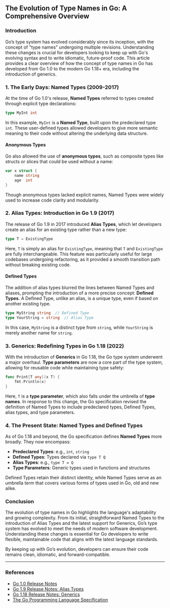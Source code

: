 ## **The Evolution of Type Names in Go: A Comprehensive Overview**

### Introduction

Go’s type system has evolved considerably since its inception, with the concept of "type names" undergoing multiple revisions. Understanding these changes is crucial for developers looking to keep up with Go's evolving syntax and to write idiomatic, future-proof code. This article provides a clear overview of how the concept of type names in Go has developed from Go 1.0 to the modern Go 1.18+ era, including the introduction of generics.

### 1. The Early Days: Named Types (2009-2017)

At the time of Go 1.0's release, **Named Types** referred to types created through explicit type declarations:

```go
type MyInt int
```

In this example, `MyInt` is a **Named Type**, built upon the predeclared type `int`. These user-defined types allowed developers to give more semantic meaning to their code without altering the underlying data structure.

#### Anonymous Types

Go also allowed the use of **anonymous types**, such as composite types like structs or slices that could be used without a name:

```go
var x struct {
    name string
    age  int
}
```

Though anonymous types lacked explicit names, Named Types were widely used to increase code clarity and modularity.

### 2. Alias Types: Introduction in Go 1.9 (2017)

The release of Go 1.9 in 2017 introduced **Alias Types**, which let developers create an alias for an existing type rather than a new type:

```go
type T = ExistingType
```

Here, `T` is simply an alias for `ExistingType`, meaning that `T` and `ExistingType` are fully interchangeable. This feature was particularly useful for large codebases undergoing refactoring, as it provided a smooth transition path without breaking existing code.

#### Defined Types

The addition of alias types blurred the lines between Named Types and aliases, prompting the introduction of a more precise concept: **Defined Types**. A Defined Type, unlike an alias, is a unique type, even if based on another existing type.

```go
type MyString string  // Defined Type
type YourString = string  // Alias Type
```

In this case, `MyString` is a distinct type from `string`, while `YourString` is merely another name for `string`.

### 3. Generics: Redefining Types in Go 1.18 (2022)

With the introduction of **Generics** in Go 1.18, the Go type system underwent a major overhaul. **Type parameters** are now a core part of the type system, allowing for reusable code while maintaining type safety:

```go
func Print[T any](x T) {
    fmt.Println(x)
}
```

Here, `T` is a **type parameter**, which also falls under the umbrella of **type names**. In response to this change, the Go specification revised the definition of Named Types to include predeclared types, Defined Types, alias types, and type parameters.

### 4. The Present State: Named Types and Defined Types

As of Go 1.18 and beyond, the Go specification defines **Named Types** more broadly. They now encompass:

- **Predeclared Types**: e.g., `int`, `string`
- **Defined Types**: Types declared via `type T Q`
- **Alias Types**: e.g., `type T = Q`
- **Type Parameters**: Generic types used in functions and structures

Defined Types retain their distinct identity, while Named Types serve as an umbrella term that covers various forms of types used in Go, old and new alike.

### Conclusion

The evolution of type names in Go highlights the language's adaptability and growing complexity. From its initial, straightforward Named Types to the introduction of Alias Types and the latest support for Generics, Go’s type system has evolved to meet the needs of modern software development. Understanding these changes is essential for Go developers to write flexible, maintainable code that aligns with the latest language standards.

By keeping up with Go’s evolution, developers can ensure their code remains clean, idiomatic, and forward-compatible.

---

### References

- [Go 1.0 Release Notes](https://golang.org/doc/go1)
- [Go 1.9 Release Notes: Alias Types](https://golang.org/doc/go1.9)
- [Go 1.18 Release Notes: Generics](https://golang.org/doc/go1.18)
- [The Go Programming Language Specification](https://golang.org/ref/spec)
